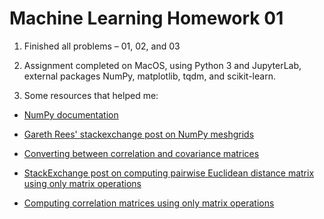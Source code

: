 # Machine Learning Homework 01

1. Finished all problems – 01, 02, and 03

2. Assignment completed on MacOS, using Python 3 and JupyterLab, external packages NumPy, matplotlib, tqdm, and scikit-learn.

3. Some resources that helped me:

  + [NumPy documentation](https://numpy.org/devdocs/user/index.html)

  + [Gareth Rees' stackexchange post on NumPy meshgrids](https://codereview.stackexchange.com/questions/38580/fastest-way-to-iterate-over-numpy-array)

  + [Converting between correlation and covariance matrices](https://blogs.sas.com/content/iml/2010/12/10/converting-between-correlation-and-covariance-matrices.html)

  + [StackExchange post on computing pairwise Euclidean distance matrix using only matrix operations](https://math.stackexchange.com/questions/3147549/compute-the-pairwise-euclidean-distance-matrix)

  + [Computing correlation matrices using only matrix operations](https://stattrek.com/matrix-algebra/covariance-matrix.aspx)
